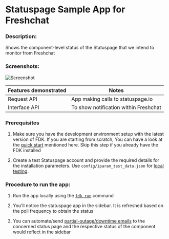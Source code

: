# Statuspage Sample App for Freshchat

### Description:

Shows the component-level status of the Statuspage that we intend to monitor from Freshchat

### Screenshots:

![Screenshot](app/demo.png)

| Features demonstrated | Notes                                 |
| --------------------- | ------------------------------------- |
| Request API           | App making calls to statuspage.io     |
| Interface API         | To show notification within Freshchat |

### Prerequisites

1. Make sure you have the development environment setup with the latest version of FDK. If you are starting from scratch, You can have a look at the [quick start](https://developers.freshchat.com/v2/docs/quick-start/) mentioned here. Skip this step if you already have the FDK installed

2. Create a test Statuspage account and provide the required details for the installation parameters. Use `config/iparam_test_data.json` for [local testing](https://developers.freshchat.com/v2/docs/quick-start/#test_your_app).

### Procedure to run the app:

1. Run the app locally using the [`fdk run`](https://developers.freshchat.com/v2/docs/freshworks-cli/#run) command

2. You'll notice the statuspage app in the sidebar.
   It is refreshed based on the poll frequency to obtain the status

3. You can automate/send [partial-outage/downtime emails](https://help.statuspage.io/help/getting-started-with-email-automation) to the concerned status page and the respective status of the component would reflect in the sidebar
